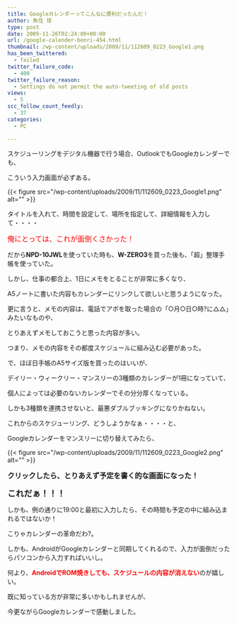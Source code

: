 ```yaml
---
title: Googleカレンダーってこんなに便利だったんだ！
author: 魚住 惇
type: post
date: 2009-11-26T02:24:00+00:00
url: /google-calender-benri-454.html
thumbnail: /wp-content/uploads/2009/11/112609_0223_Google1.png
has_been_twittered:
  - failed
twitter_failure_code:
  - 400
twitter_failure_reason:
  - Settings do not permit the auto-tweeting of old posts
views:
  - 5
scc_follow_count_feedly:
  - 37
categories:
  - PC

---
```

スケジューリングをデジタル機器で行う場合、OutlookでもGoogleカレンダーでも、

こういう入力画面が必ずある。

<!--more-->

{{< figure src="/wp-content/uploads/2009/11/112609_0223_Google1.png" alt="" >}} 

タイトルを入れて、時間を設定して、場所を指定して、詳細情報を入力して・・・・</p> 

<span style="color: red; font-size: 12pt;">俺にとっては、これが面倒くさかった！</span></p> 

だから**NPD-10JWL**を使っていた時も、**W-ZERO3**を買った後も、「超」整理手帳を使っていた。</p> 

しかし、仕事の都合上、1日にメモをとることが非常に多くなり、

A5ノートに書いた内容もカレンダーにリンクして欲しいと思うようになった。</p> 

更に言うと、メモの内容は、電話でアポを取った場合の「○月○日○時?に△△」みたいなものや、

とりあえずメモしておこうと思った内容が多い。</p> 

つまり、メモの内容をその都度スケジュールに組み込む必要があった。</p> 

で、ほぼ日手帳のA5サイズ版を買ったのはいいが、

デイリー・ウィークリー・マンスリーの3種類のカレンダーが1冊になっていて、

個人によっては必要のないカレンダーでその分分厚くなっている。

しかも3種類を連携させないと、最悪ダブルブッキングになりかねない。</p> 

これからのスケジューリング、どうしようかなぁ・・・・と、

Googleカレンダーをマンスリーに切り替えてみたら、

{{< figure src="/wp-content/uploads/2009/11/112609_0223_Google2.png" alt="" >}} 

<span style="font-size: 12pt;"><b>クリックしたら、とりあえず予定を書く的な画面になった！</b></span></p> 

<span style="font-size: 14pt;"><b>これだぁ！！！</b></span></p> 

しかも、例の通りに19:00と最初に入力したら、その時間も予定の中に組み込まれるではないか！</p> 

こりゃカレンダーの革命だわ?。</p> 

しかも、AndroidがGoogleカレンダーと同期してくれるので、入力が面倒だったらパソコンから入力すればいいし。

何より、<span style="color: red;"><b>AndroidでROM焼きしても、スケジュールの内容が消えない</b></span>のが嬉しい。</p> 

既に知っている方が非常に多いかもしれませんが、

今更ながらGoogleカレンダーで感動しました。